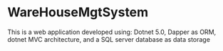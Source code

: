 # WareHouseMgtSystem
This is a web application developed using: Dotnet 5.0, Dapper as ORM, dotnet MVC architecture, 
and a SQL server database as data storage

